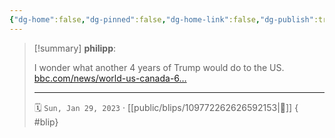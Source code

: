 ```yaml
---
{"dg-home":false,"dg-pinned":false,"dg-home-link":false,"dg-publish":true,"type":"blip","disabled rules":["yaml-title","yaml-title-alias","file-name-heading"],"title":"philipp on mastodon @ 2023-01-29","created-date":"2023-01-29T11:30:00","id":109772262626592160,"updated-date":"2025-05-05T20:09:02","dg-path":"blips/109772262626592153.md","permalink":"/blips/109772262626592153/","dgPassFrontmatter":true}
---
```


> [!summary] **philipp**:
>
> I wonder what another 4 years of Trump would do to the US. [bbc.com/news/world-us-canada-6…](https://www.bbc.com/news/world-us-canada-64442720)
> - - -
>
> 🗓️ `Sun, Jan 29, 2023` · [[public/blips/109772262626592153\|🔗]]
{ #blip}

